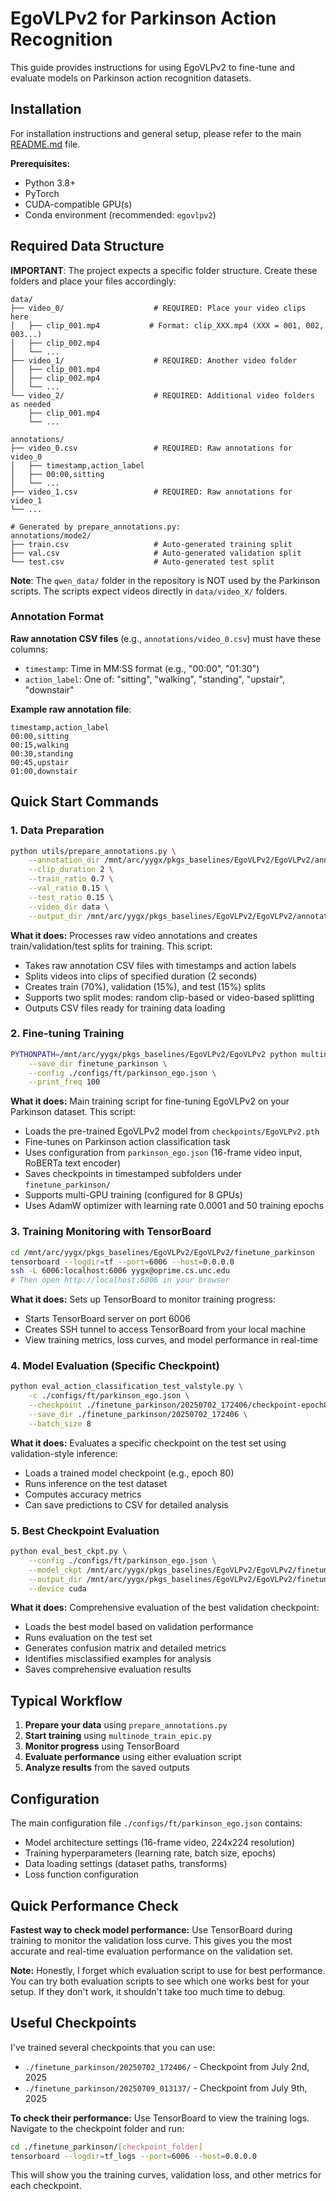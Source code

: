 # EgoVLPv2 for Parkinson Action Recognition

This guide provides instructions for using EgoVLPv2 to fine-tune and evaluate models on Parkinson action recognition datasets.

## Installation

For installation instructions and general setup, please refer to the main [README.md](README.md) file.

**Prerequisites:**
- Python 3.8+
- PyTorch
- CUDA-compatible GPU(s)
- Conda environment (recommended: `egovlpv2`)

## Required Data Structure

**IMPORTANT**: The project expects a specific folder structure. Create these folders and place your files accordingly:

```
data/
├── video_0/                    # REQUIRED: Place your video clips here
│   ├── clip_001.mp4           # Format: clip_XXX.mp4 (XXX = 001, 002, 003...)
│   ├── clip_002.mp4
│   └── ...
├── video_1/                    # REQUIRED: Another video folder
│   ├── clip_001.mp4
│   ├── clip_002.mp4
│   └── ...
└── video_2/                    # REQUIRED: Additional video folders as needed
    ├── clip_001.mp4
    └── ...

annotations/
├── video_0.csv                 # REQUIRED: Raw annotations for video_0
│   ├── timestamp,action_label
│   ├── 00:00,sitting
│   └── ...
├── video_1.csv                 # REQUIRED: Raw annotations for video_1
└── ...

# Generated by prepare_annotations.py:
annotations/mode2/
├── train.csv                   # Auto-generated training split
├── val.csv                     # Auto-generated validation split
└── test.csv                    # Auto-generated test split
```

**Note**: The `qwen_data/` folder in the repository is NOT used by the Parkinson scripts. The scripts expect videos directly in `data/video_X/` folders.

### Annotation Format

**Raw annotation CSV files** (e.g., `annotations/video_0.csv`) must have these columns:
- `timestamp`: Time in MM:SS format (e.g., "00:00", "01:30")
- `action_label`: One of: "sitting", "walking", "standing", "upstair", "downstair"

**Example raw annotation file**:
```csv
timestamp,action_label
00:00,sitting
00:15,walking
00:30,standing
00:45,upstair
01:00,downstair
```

## Quick Start Commands

### 1. Data Preparation

```bash
python utils/prepare_annotations.py \
    --annotation_dir /mnt/arc/yygx/pkgs_baselines/EgoVLPv2/EgoVLPv2/annotations \
    --clip_duration 2 \
    --train_ratio 0.7 \
    --val_ratio 0.15 \
    --test_ratio 0.15 \
    --video_dir data \
    --output_dir /mnt/arc/yygx/pkgs_baselines/EgoVLPv2/EgoVLPv2/annotations
```

**What it does:** Processes raw video annotations and creates train/validation/test splits for training. This script:
- Takes raw annotation CSV files with timestamps and action labels
- Splits videos into clips of specified duration (2 seconds)
- Creates train (70%), validation (15%), and test (15%) splits
- Supports two split modes: random clip-based or video-based splitting
- Outputs CSV files ready for training data loading

### 2. Fine-tuning Training

```bash
PYTHONPATH=/mnt/arc/yygx/pkgs_baselines/EgoVLPv2/EgoVLPv2 python multinode_train_epic.py \
    --save_dir finetune_parkinson \
    --config ./configs/ft/parkinson_ego.json \
    --print_freq 100
```

**What it does:** Main training script for fine-tuning EgoVLPv2 on your Parkinson dataset. This script:
- Loads the pre-trained EgoVLPv2 model from `checkpoints/EgoVLPv2.pth`
- Fine-tunes on Parkinson action classification task
- Uses configuration from `parkinson_ego.json` (16-frame video input, RoBERTa text encoder)
- Saves checkpoints in timestamped subfolders under `finetune_parkinson/`
- Supports multi-GPU training (configured for 8 GPUs)
- Uses AdamW optimizer with learning rate 0.0001 and 50 training epochs

### 3. Training Monitoring with TensorBoard

```bash
cd /mnt/arc/yygx/pkgs_baselines/EgoVLPv2/EgoVLPv2/finetune_parkinson
tensorboard --logdir=tf --port=6006 --host=0.0.0.0
ssh -L 6006:localhost:6006 yygx@oprime.cs.unc.edu
# Then open http://localhost:6006 in your browser
```

**What it does:** Sets up TensorBoard to monitor training progress:
- Starts TensorBoard server on port 6006
- Creates SSH tunnel to access TensorBoard from your local machine
- View training metrics, loss curves, and model performance in real-time

### 4. Model Evaluation (Specific Checkpoint)

```bash
python eval_action_classification_test_valstyle.py \
    -c ./configs/ft/parkinson_ego.json \
    --checkpoint ./finetune_parkinson/20250702_172406/checkpoint-epoch80.pth \
    --save_dir ./finetune_parkinson/20250702_172406 \
    --batch_size 8
```

**What it does:** Evaluates a specific checkpoint on the test set using validation-style inference:
- Loads a trained model checkpoint (e.g., epoch 80)
- Runs inference on the test dataset
- Computes accuracy metrics
- Can save predictions to CSV for detailed analysis

### 5. Best Checkpoint Evaluation

```bash
python eval_best_ckpt.py \
    --config ./configs/ft/parkinson_ego.json \
    --model_ckpt /mnt/arc/yygx/pkgs_baselines/EgoVLPv2/EgoVLPv2/finetune_parkinson/20250709_013137/model_best.pth \
    --output_dir /mnt/arc/yygx/pkgs_baselines/EgoVLPv2/EgoVLPv2/finetune_parkinson/20250709_013137/best_val_ckpt \
    --device cuda
```

**What it does:** Comprehensive evaluation of the best validation checkpoint:
- Loads the best model based on validation performance
- Runs evaluation on the test set
- Generates confusion matrix and detailed metrics
- Identifies misclassified examples for analysis
- Saves comprehensive evaluation results

## Typical Workflow

1. **Prepare your data** using `prepare_annotations.py`
2. **Start training** using `multinode_train_epic.py`
3. **Monitor progress** using TensorBoard
4. **Evaluate performance** using either evaluation script
5. **Analyze results** from the saved outputs

## Configuration

The main configuration file `./configs/ft/parkinson_ego.json` contains:
- Model architecture settings (16-frame video, 224x224 resolution)
- Training hyperparameters (learning rate, batch size, epochs)
- Data loading settings (dataset paths, transforms)
- Loss function configuration

## Quick Performance Check

**Fastest way to check model performance:** Use TensorBoard during training to monitor the validation loss curve. This gives you the most accurate and real-time evaluation performance on the validation set.

**Note:** Honestly, I forget which evaluation script to use for best performance. You can try both evaluation scripts to see which one works best for your setup. If they don't work, it shouldn't take too much time to debug.

## Useful Checkpoints

I've trained several checkpoints that you can use:

- `./finetune_parkinson/20250702_172406/` - Checkpoint from July 2nd, 2025
- `./finetune_parkinson/20250709_013137/` - Checkpoint from July 9th, 2025

**To check their performance:** Use TensorBoard to view the training logs. Navigate to the checkpoint folder and run:
```bash
cd ./finetune_parkinson/[checkpoint_folder]
tensorboard --logdir=tf_logs --port=6006 --host=0.0.0.0
```

This will show you the training curves, validation loss, and other metrics for each checkpoint.


